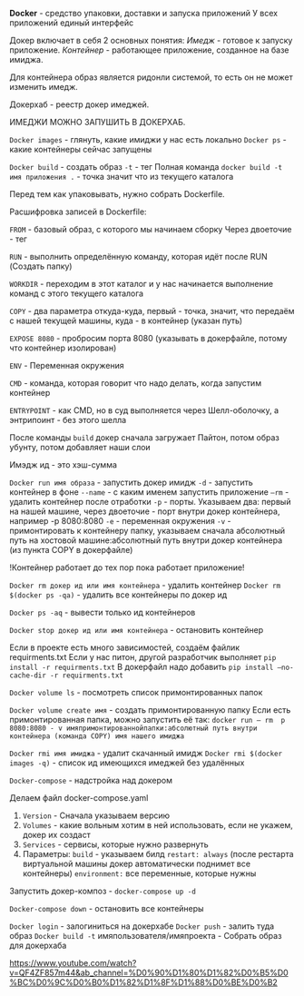 **Docker** - средство упаковки, доставки и запуска приложений
У всех приложений единый интерфейс

Докер включает в себя 2 основных понятия:
*Имедж* - готовое к запуску приложение.
*Контейнер* - работающее приложение, созданное на базе имиджа.

Для контейнера образ является  ридонли системой, то есть он не может изменить имедж.

Докерхаб - реестр докер имеджей.

ИМЕДЖИ МОЖНО ЗАПУШИТЬ В ДОКЕРХАБ.

`Docker images` - глянуть, какие имиджи у нас есть локально
`Docker ps` - какие контейнеры сейчас запущены

`Docker build` - создать образ
`-t` - тег
Полная команда `docker build -t имя приложения .` - точка значит что из текущего каталога

Перед тем как упаковывать, нужно собрать Dockerfile.

Расшифровка записей в Dockerfile:

`FROM` - базовый образ, с которого мы начинаем сборку
Через двоеточие - тег

`RUN` - выполнить определённую команду, которая идёт после RUN
(Создать папку)

`WORKDIR` - переходим в этот каталог  и у нас начинается выполнение команд с этого текущего каталога

`COPY` - два параметра откуда-куда, первый - точка, значит, что передаём с нашей текущей машины, куда - в контейнер (указан путь)

`EXPOSE 8080` - пробросим порта 8080 (указывать в докерфайле, потому что контейнер изолирован)

`ENV` - Переменная окружения

`CMD` - команда, которая говорит что надо делать, когда запустим контейнер

`ENTRYPOINT` - как CMD, но в суд выполняется через Шелл-оболочку, а энтрипоинт - без этого шелла

После команды `build` докер сначала загружает Пайтон, потом образ убунту, потом добавляет наши слои

Имэдж ид - это хэш-сумма

`Docker run имя образа` - запустить докер имидж
`-d` - запустить контейнер в фоне
`--name` -  с каким именем запустить приложение
`—rm` - удалить контейнер после отработки
`-p` - порты. Указываем два: первый на нашей машине, через двоеточие - порт внутри докер контейнера, например -p 8080:8080
`-e` - переменная окружения
`-v` - примонтировать к контейнеру папку, указываем сначала абсолютный путь на хостовой машине:абсолютный путь внутри докер контейнера (из пункта COPY в докерфайле)

!Контейнер работает до тех пор пока работает приложение!

`Docker rm докер ид или имя контейнера` - удалить контейнер
`Docker rm $(docker ps -qa)` - удалить все контейнеры по докер ид

`Docker ps -aq` - вывести только ид контейнеров

`Docker stop докер ид или имя контейнера` - остановить контейнер

Если в проекте есть много зависимостей, создаём файлик requirments.txt
Если у нас питон, другой разработчик выполняет `pip install -r requirments.txt`
В докерфайл надо добавить 
`pip install —no-cache-dir -r requirments.txt`

`Docker volume ls` - посмотреть список примонтированных папок

`Docker volume create имя` - создать примонтированную папку
Если есть примонтированная папка, можно запустить её так:
`docker run — rm  p 8080:8080 - v имяпримонтированнойпапки:абсолютный путь внутри контейнера (команда COPY) имя нашего имиджа`

`Docker rmi имя имиджа` - удалит скачанный имидж
`Docker rmi $(docker images -q)` - список ид имеющихся имеджей без удалённых

`Docker-compose` - надстройка над докером

Делаем файл docker-compose.yaml
1. `Version` - Сначала указываем версию
2. `Volumes` - какие вольным хотим в ней использовать, если не укажем, докер их создаст
3. `Services` - сервисы, которые нужно развернуть 
4. Параметры:
    `build` - указываем билд
    `restart: always` (после рестарта виртуальной машины докер автоматически поднимет все контейнеры)
    `environment:` все переменные, которые нужны

Запустить докер-композ - `docker-compose up -d`

`Docker-compose down` - остановить все контейнеры

`Docker login` - залогиниться на докерхабе
`Docker push` - залить туда образ
`Docker build -t` имяпользователя/имяпроекта - Собрать образ для докерхаба

https://www.youtube.com/watch?v=QF4ZF857m44&ab_channel=%D0%90%D1%80%D1%82%D0%B5%D0%BC%D0%9C%D0%B0%D1%82%D1%8F%D1%88%D0%BE%D0%B2




